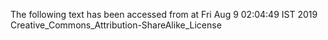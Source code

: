 The following text has been accessed from at Fri Aug 9 02:04:49 IST 2019
Creative_Commons_Attribution-ShareAlike_License
